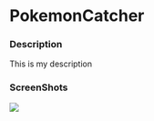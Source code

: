 <h1>PokemonCatcher</h1>

<h3>Description</h3>

<p>
    This is my description
</p>

<h3>ScreenShots</h3>
<img src= 
